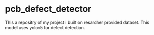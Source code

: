 # pcb_defect_detector
This a repositry of my project i built on resarcher provided dataset. This model uses yolov5 for defect detection.

